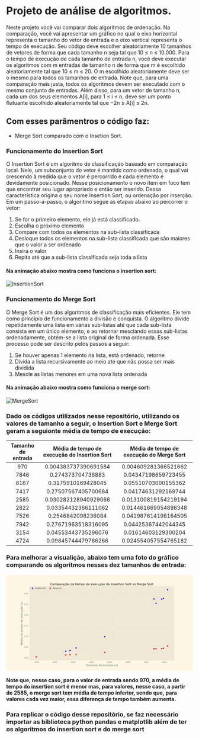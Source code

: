 # Projeto de análise de algoritmos.

Neste projeto você vai comparar dois algoritmos de ordenação. Na comparação, você vai apresentar um gráfico no qual o eixo horizontal representa o tamanho do vetor de entrada e o eixo vertical representa o tempo de execução. Seu código deve escolher aleatoriamente 10 tamanhos de vetores de forma que cada tamanho n seja tal que 10 ≤ n ≤ 10.000.
Para o tempo de execução de cada tamanho de entrada n, você deve executar os algoritmos com m entradas de tamanho n de forma que m é escolhido aleatoriamente tal que 10 ≤ m ≤ 20. O m escolhido aleatoriamente deve ser o mesmo para todos os tamanhos de entrada. Note que, para uma comparação mais justa, todos os algoritmos devem ser executado com o mesmo conjunto de entradas. Além disso, para um vetor de tamanho n, cada um dos seus elementos A[i], para 1 ≤ i ≤ n, deve ser um ponto flutuante escolhido aleatoriamente tal que −2n ≤ A[i] ≤ 2n.


## Com esses parâmentros o código faz:
*	Merge Sort comparado com o Insetion Sort.

### Funcionamento do Insertion Sort
O Insertion Sort é um algoritmo de classificação baseado em comparação local. Nele, um subconjunto do vetor é mantido como ordenado, o qual vai crescendo à medida que o vetor é percorrido e cada elemento é devidamente posicionado. Nesse posicionamento o novo item em foco tem que encontrar seu lugar apropriado e então ser inserido. Dessa característica origina o seu nome Insertion Sort, ou ordenação por inserção.
Em um passo-a-passo, o algoritmo segue as etapas abaixo ao percorrer o vetor:
1. Se for o primeiro elemento, ele já está classificado.
2. Escolha o próximo elemento
3. Compare com todos os elementos na sub-lista classificada
4. Desloque todos os elementos na sub-lista classificada que são maiores que o valor a ser ordenado
5. Insira o valor
6. Repita até que a sub-lista classificada seja toda a lista

#### Na animação abaixo mostra como funciona o insertion sort:
![InsertionSort](https://miro.medium.com/max/720/1*5WXRN62ddiM_Gcf4GDdCZg.gif)

### Funcionamento do Merge Sort
O Merge Sort é um dos algoritmos de classificação mais eficientes. Ele tem como princípio de funcionamento a divisão e conquista. O algoritmo divide repetidamente uma lista em várias sub-listas até que cada sub-lista consista em um único elemento, e ao retornar mesclando essas sub-listas ordenadamente, obtém-se a lista original de forma ordenada. Esse processo pode ser descrito pelos passos a seguir:
1. Se houver apenas 1 elemento na lista, está ordenado, retorne
2. Divida a lista recursivamente ao meio até que não possa ser mais dividida
3. Mescle as listas menores em uma nova lista ordenada

#### Na animação abaixo mostra como funciona o merge sort:
![MergeSort](https://miro.medium.com/max/480/1*mh9np1i9PCF2F-4dSEMKuA.gif)

### Dado os códigos utilizados nesse repositório, utilizando os valores de tamanho a seguir, o Insertion Sort e Merge Sort geram a seguionte média de tempo de execução:

Tamanho de entrada | Média de tempo de execução do Insertion Sort | Média de tempo de execução do Merge Sort
:----------------: | :------------------------------------------: | :--------------------------------------:
970 | 0.004383737390691584 | 0.004609281366521662
7846 | 0.274373704736883 | 0.04347198659723455
8167 | 0.3175910169428045 | 0.05510703000155362
7417 | 0.27507567405700684 | 0.04174631292169744
2585 | 0.030282128940929066 | 0.013100819154219194
2822 | 0.03354432366111062 | 0.014461669054898348
7526 | 0.2546842098236084 | 0.041987614198164505
7942 | 0.27671963518316095 | 0.04425367442044345
3154 | 0.04553443735296076 | 0.01614603129300204
4724 | 0.09845744479786266 | 0.024554057554765182

### Para melhorar a visualição, abaixo tem uma foto do gráfico comparando os algoritmos nesses dez tamanhos de entrada:
![GraficoISxMS](https://raw.githubusercontent.com/TalissonAvila/ProjetosAnalise/grafico/figuraprojeto.png?token=GHSAT0AAAAAABZEJZBZUBUGNCUXWFR56MNMY2MHNFA)

__Note que, nesse caso, para o valor de entrada sendo 970, a média de tempo do insertion sort é menor mas, para valores, nesse caso, a partir de 2585, o merge sort tem média de tempo inferior, sendo que, para valores cada vez maior, essa diferença de tempo também aumenta.__

### __Para replicar o código desse repositório, se faz necessário importar as biblioteca python pandas e matplotlib além de ter os algoritmos do insertion sort e do merge sort__
